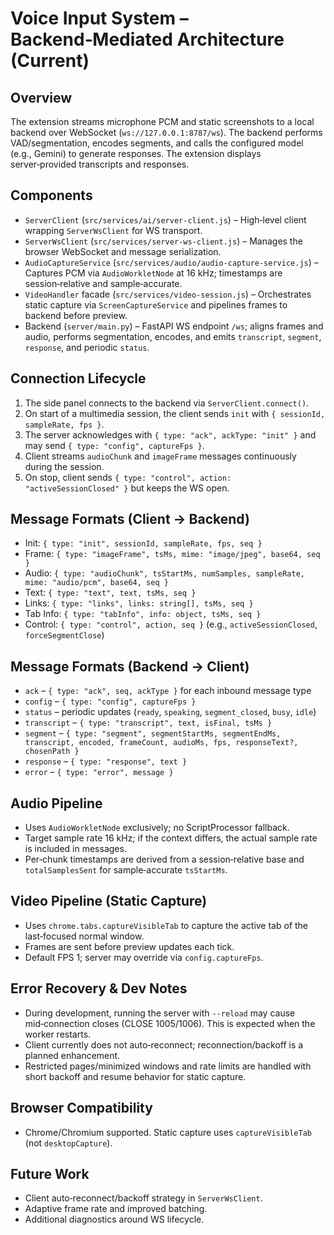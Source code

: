 # Voice Input System – Backend‑Mediated Architecture (Current)

## Overview

The extension streams microphone PCM and static screenshots to a local backend over WebSocket (`ws://127.0.0.1:8787/ws`). The backend performs VAD/segmentation, encodes segments, and calls the configured model (e.g., Gemini) to generate responses. The extension displays server‑provided transcripts and responses.

## Components

- `ServerClient` (`src/services/ai/server-client.js`) – High‑level client wrapping `ServerWsClient` for WS transport.
- `ServerWsClient` (`src/services/server-ws-client.js`) – Manages the browser WebSocket and message serialization.
- `AudioCaptureService` (`src/services/audio/audio-capture-service.js`) – Captures PCM via `AudioWorkletNode` at 16 kHz; timestamps are session‑relative and sample‑accurate.
- `VideoHandler` facade (`src/services/video-session.js`) – Orchestrates static capture via `ScreenCaptureService` and pipelines frames to backend before preview.
- Backend (`server/main.py`) – FastAPI WS endpoint `/ws`; aligns frames and audio, performs segmentation, encodes, and emits `transcript`, `segment`, `response`, and periodic `status`.

## Connection Lifecycle

1. The side panel connects to the backend via `ServerClient.connect()`.
2. On start of a multimedia session, the client sends `init` with `{ sessionId, sampleRate, fps }`.
3. The server acknowledges with `{ type: "ack", ackType: "init" }` and may send `{ type: "config", captureFps }`.
4. Client streams `audioChunk` and `imageFrame` messages continuously during the session.
5. On stop, client sends `{ type: "control", action: "activeSessionClosed" }` but keeps the WS open.

## Message Formats (Client → Backend)

- Init: `{ type: "init", sessionId, sampleRate, fps, seq }`
- Frame: `{ type: "imageFrame", tsMs, mime: "image/jpeg", base64, seq }`
- Audio: `{ type: "audioChunk", tsStartMs, numSamples, sampleRate, mime: "audio/pcm", base64, seq }`
- Text: `{ type: "text", text, tsMs, seq }`
- Links: `{ type: "links", links: string[], tsMs, seq }`
- Tab Info: `{ type: "tabInfo", info: object, tsMs, seq }`
- Control: `{ type: "control", action, seq }` (e.g., `activeSessionClosed`, `forceSegmentClose`)

## Message Formats (Backend → Client)

- `ack` – `{ type: "ack", seq, ackType }` for each inbound message type
- `config` – `{ type: "config", captureFps }`
- `status` – periodic updates (`ready`, `speaking`, `segment_closed`, `busy`, `idle`)
- `transcript` – `{ type: "transcript", text, isFinal, tsMs }`
- `segment` – `{ type: "segment", segmentStartMs, segmentEndMs, transcript, encoded, frameCount, audioMs, fps, responseText?, chosenPath }`
- `response` – `{ type: "response", text }`
- `error` – `{ type: "error", message }`

## Audio Pipeline

- Uses `AudioWorkletNode` exclusively; no ScriptProcessor fallback.
- Target sample rate 16 kHz; if the context differs, the actual sample rate is included in messages.
- Per‑chunk timestamps are derived from a session‑relative base and `totalSamplesSent` for sample‑accurate `tsStartMs`.

## Video Pipeline (Static Capture)

- Uses `chrome.tabs.captureVisibleTab` to capture the active tab of the last‑focused normal window.
- Frames are sent before preview updates each tick.
- Default FPS 1; server may override via `config.captureFps`.

## Error Recovery & Dev Notes

- During development, running the server with `--reload` may cause mid‑connection closes (CLOSE 1005/1006). This is expected when the worker restarts.
- Client currently does not auto‑reconnect; reconnection/backoff is a planned enhancement.
- Restricted pages/minimized windows and rate limits are handled with short backoff and resume behavior for static capture.

## Browser Compatibility

- Chrome/Chromium supported. Static capture uses `captureVisibleTab` (not `desktopCapture`).

## Future Work

- Client auto‑reconnect/backoff strategy in `ServerWsClient`.
- Adaptive frame rate and improved batching.
- Additional diagnostics around WS lifecycle.


